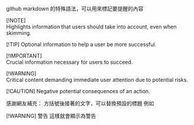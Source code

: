 github markdown 的特殊語法，可以用來標記要提醒的內容

[!NOTE]  
Highlights information that users should take into account, even when skimming.

[!TIP]
Optional information to help a user be more successful.

[!IMPORTANT]  
Crucial information necessary for users to succeed.

[!WARNING]  
Critical content demanding immediate user attention due to potential risks.

[!CAUTION]
Negative potential consequences of an action.

感謝網友補充：
方括號後接著的文字，可以替換預設的標題
例如

[!WARNING] 警告
這樣就會顯示為警告
